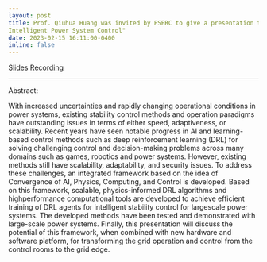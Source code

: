 ```yaml
---
layout: post
title: Prof. Qiuhua Huang was invited by PSERC to give a presentation titled "Convergence of AI, Physics, Computing, and Control for
Intelligent Power System Control" 
date: 2023-02-15 16:11:00-0400
inline: false
---
```


<a href="https://documents.pserc.wisc.edu/documents/general_information/presentations/pserc_seminars/webinars_2023/Webinar_Slides_Huang_2_15_23.pdf">Slides</a>
<a href="https://drive.google.com/file/d/1vNaroL1USg4jzWhlZSTCyxOXAiEfaPQG/view">Recording</a>
***

Abstract: 

With increased uncertainties and rapidly changing operational conditions in power systems, existing stability control methods and
operation paradigms have outstanding issues in terms of either speed, adaptiveness, or scalability. Recent years have seen notable
progress in AI and learning-based control methods such as deep reinforcement learning (DRL) for solving challenging control and
decision-making problems across many domains such as games, robotics and power systems. However, existing methods still have
scalability, adaptability, and security issues. To address these challenges, an integrated framework based on the idea of Convergence of
AI, Physics, Computing, and Control is developed. Based on this framework, scalable, physics-informed DRL algorithms and highperformance computational tools are developed to achieve efficient training of DRL agents for intelligent stability control for largescale power systems. The developed methods have been tested and demonstrated with large-scale power systems. Finally, this presentation will discuss the potential of this framework, when combined with new hardware and software platform, for transforming
the grid operation and control from the control rooms to the grid edge.
